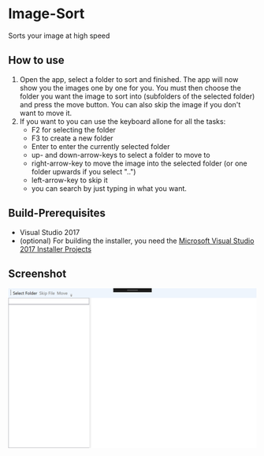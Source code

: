 # Image-Sort
Sorts your image at high speed

## How to use
1. Open the app, select a folder to sort and finished. The app will now show you the images one by one for you. You must then choose the folder you want the image to sort into (subfolders of the selected folder) and press the move button. You can also skip the image if you don't want to move it.
2. If you want to you can use the keyboard allone for all the tasks:
   * F2 for selecting the folder
   * F3 to create a new folder
   * Enter to enter the currently selected folder
   * up- and down-arrow-keys to select a folder to move to
   * right-arrow-key to move the image into the selected folder (or one folder upwards if you select "..")
   * left-arrow-key to skip it
   * you can search by just typing in what you want.

## Build-Prerequisites
* Visual Studio 2017
* (optional) For building the installer, you need the [Microsoft Visual Studio 2017 Installer Projects](https://marketplace.visualstudio.com/items?itemName=VisualStudioProductTeam.MicrosoftVisualStudio2017InstallerProjects)

## Screenshot
![Screenshot of the UI of the image](https://github.com/Lolle2000la/Image-Sort/blob/master/ImageSort.png)
